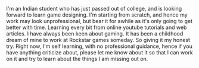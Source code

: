 I'm an Indian student who has just passed out of college, and is looking forward to learn game designing. I'm starting from scratch, and hence my work may look unprofessional, but bear it for awhile as it's only going to get better with time. Learning every bit from online youtube tutorials and web articles. I have always been keen about gaming. It has been a childhood dream of mine to work at Rockstar games someday. So giving it my honest try. Right now, I'm self learning, with no professional guidance, hence if you have anything criticize about, please let me know about it so that I can work on it and try to learn about the things I am missing out on.
